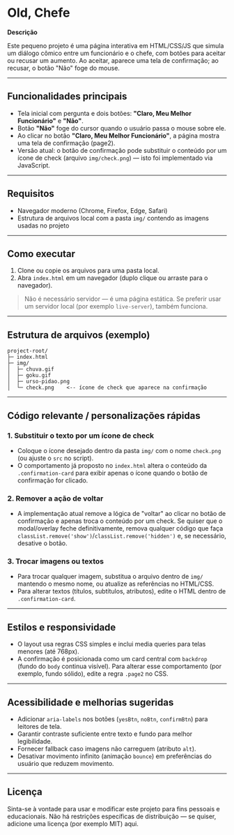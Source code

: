 # Old, Chefe

**Descrição**

Este pequeno projeto é uma página interativa em HTML/CSS/JS que simula um diálogo cômico entre um funcionário e o chefe, com botões para aceitar ou recusar um aumento. Ao aceitar, aparece uma tela de confirmação; ao recusar, o botão "Não" foge do mouse.

---

## Funcionalidades principais

* Tela inicial com pergunta e dois botões: **"Claro, Meu Melhor Funcionário"** e **"Não"**.
* Botão **"Não"** foge do cursor quando o usuário passa o mouse sobre ele.
* Ao clicar no botão **"Claro, Meu Melhor Funcionário"**, a página mostra uma tela de confirmação (page2).
* Versão atual: o botão de confirmação pode substituir o conteúdo por um ícone de check (arquivo `img/check.png`) — isto foi implementado via JavaScript.

---

## Requisitos

* Navegador moderno (Chrome, Firefox, Edge, Safari)
* Estrutura de arquivos local com a pasta `img/` contendo as imagens usadas no projeto

---

## Como executar

1. Clone ou copie os arquivos para uma pasta local.
2. Abra `index.html` em um navegador (duplo clique ou arraste para o navegador).

> Não é necessário servidor — é uma página estática. Se preferir usar um servidor local (por exemplo `live-server`), também funciona.

---

## Estrutura de arquivos (exemplo)

```
project-root/
├─ index.html
├─ img/
│  ├─ chuva.gif
│  ├─ goku.gif
│  ├─ urso-pidao.png
│  └─ check.png    <-- ícone de check que aparece na confirmação
```

---

## Código relevante / personalizações rápidas

### 1. Substituir o texto por um ícone de check

* Coloque o ícone desejado dentro da pasta `img/` com o nome `check.png` (ou ajuste o `src` no script).
* O comportamento já proposto no `index.html` altera o conteúdo da `.confirmation-card` para exibir apenas o ícone quando o botão de confirmação for clicado.

### 2. Remover a ação de voltar

* A implementação atual remove a lógica de "voltar" ao clicar no botão de confirmação e apenas troca o conteúdo por um check. Se quiser que o modal/overlay feche definitivamente, remova qualquer código que faça `classList.remove('show')`/`classList.remove('hidden')` e, se necessário, desative o botão.

### 3. Trocar imagens ou textos

* Para trocar qualquer imagem, substitua o arquivo dentro de `img/` mantendo o mesmo nome, ou atualize as referências no HTML/CSS.
* Para alterar textos (títulos, subtítulos, atributos), edite o HTML dentro de `.confirmation-card`.

---

## Estilos e responsividade

* O layout usa regras CSS simples e inclui media queries para telas menores (até 768px).
* A confirmação é posicionada como um card central com `backdrop` (fundo do `body` continua visível). Para alterar esse comportamento (por exemplo, fundo sólido), edite a regra `.page2` no CSS.

---

## Acessibilidade e melhorias sugeridas

* Adicionar `aria-labels` nos botões (`yesBtn`, `noBtn`, `confirmBtn`) para leitores de tela.
* Garantir contraste suficiente entre texto e fundo para melhor legibilidade.
* Fornecer fallback caso imagens não carreguem (atributo `alt`).
* Desativar movimento infinito (animação `bounce`) em preferências do usuário que reduzem movimento.

---

## Licença

Sinta-se à vontade para usar e modificar este projeto para fins pessoais e educacionais. Não há restrições específicas de distribuição — se quiser, adicione uma licença (por exemplo MIT) aqui.